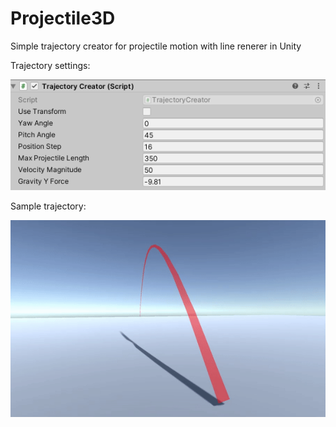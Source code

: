 # Projectile3D
Simple trajectory creator for projectile motion with line renerer in Unity

Trajectory settings:

![](Recordings/Inspector.PNG)


Sample trajectory:

![](Recordings/sample.gif)
